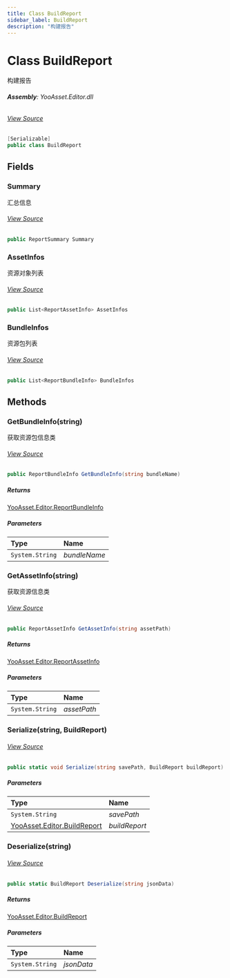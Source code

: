 ```yaml
---
title: Class BuildReport
sidebar_label: BuildReport
description: "构建报告"
---
```

# Class BuildReport
构建报告

###### **Assembly**: YooAsset.Editor.dll
###### [View Source](https://github.com/tuyoogame/YooAsset/blob/main/Assets/YooAsset/Editor/AssetBundleBuilder/BuildReport/BuildReport.cs#L12)
```csharp title="Declaration"
[Serializable]
public class BuildReport
```
## Fields
### Summary
汇总信息
###### [View Source](https://github.com/tuyoogame/YooAsset/blob/main/Assets/YooAsset/Editor/AssetBundleBuilder/BuildReport/BuildReport.cs#L18)
```csharp title="Declaration"
public ReportSummary Summary
```
### AssetInfos
资源对象列表
###### [View Source](https://github.com/tuyoogame/YooAsset/blob/main/Assets/YooAsset/Editor/AssetBundleBuilder/BuildReport/BuildReport.cs#L23)
```csharp title="Declaration"
public List<ReportAssetInfo> AssetInfos
```
### BundleInfos
资源包列表
###### [View Source](https://github.com/tuyoogame/YooAsset/blob/main/Assets/YooAsset/Editor/AssetBundleBuilder/BuildReport/BuildReport.cs#L28)
```csharp title="Declaration"
public List<ReportBundleInfo> BundleInfos
```
## Methods
### GetBundleInfo(string)
获取资源包信息类
###### [View Source](https://github.com/tuyoogame/YooAsset/blob/main/Assets/YooAsset/Editor/AssetBundleBuilder/BuildReport/BuildReport.cs#L34)
```csharp title="Declaration"
public ReportBundleInfo GetBundleInfo(string bundleName)
```

##### Returns

[YooAsset.Editor.ReportBundleInfo](../YooAsset.Editor/ReportBundleInfo.md)

##### Parameters

| Type | Name |
|:--- |:--- |
| `System.String` | *bundleName* |

### GetAssetInfo(string)
获取资源信息类
###### [View Source](https://github.com/tuyoogame/YooAsset/blob/main/Assets/YooAsset/Editor/AssetBundleBuilder/BuildReport/BuildReport.cs#L47)
```csharp title="Declaration"
public ReportAssetInfo GetAssetInfo(string assetPath)
```

##### Returns

[YooAsset.Editor.ReportAssetInfo](../YooAsset.Editor/ReportAssetInfo.md)

##### Parameters

| Type | Name |
|:--- |:--- |
| `System.String` | *assetPath* |

### Serialize(string, BuildReport)

###### [View Source](https://github.com/tuyoogame/YooAsset/blob/main/Assets/YooAsset/Editor/AssetBundleBuilder/BuildReport/BuildReport.cs#L58)
```csharp title="Declaration"
public static void Serialize(string savePath, BuildReport buildReport)
```

##### Parameters

| Type | Name |
|:--- |:--- |
| `System.String` | *savePath* |
| [YooAsset.Editor.BuildReport](../YooAsset.Editor/BuildReport.md) | *buildReport* |

### Deserialize(string)

###### [View Source](https://github.com/tuyoogame/YooAsset/blob/main/Assets/YooAsset/Editor/AssetBundleBuilder/BuildReport/BuildReport.cs#L66)
```csharp title="Declaration"
public static BuildReport Deserialize(string jsonData)
```

##### Returns

[YooAsset.Editor.BuildReport](../YooAsset.Editor/BuildReport.md)

##### Parameters

| Type | Name |
|:--- |:--- |
| `System.String` | *jsonData* |

